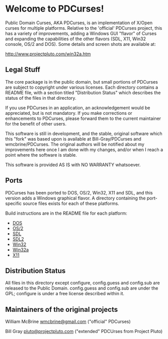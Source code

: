Welcome to PDCurses!
====================

Public Domain Curses, AKA PDCurses, is an implementation of X/Open curses for multiple platforms. Relative to the 'official'
PDCurses project, this has a variety of improvements, adding a Windows GUI "flavor" of Curses and expanding the capabilities of the other flavors (SDL, X11, Win32 console, OS/2 and DOS). Some details and screen shots are available at:

http://www.projectpluto.com/win32a.htm

Legal Stuff
-----------

The core package is in the public domain, but small portions of PDCurses
are subject to copyright under various licenses.  Each directory
contains a README file, with a section titled "Distribution Status"
which describes the status of the files in that directory.

If you use PDCurses in an application, an acknowledgement would be
appreciated, but is not mandatory. If you make corrections or
enhancements to PDCurses, please forward them to the current maintainer
for the benefit of other users.

This software is still in development, and the stable, original software which this "fork" was based upon is available at Bill-Gray/PDCurses and wmcbrine/PDCurses. The original authors will be notified about my improvements here once I am done with my changes, and/or when I reach a point where the software is stable.

This software is provided AS IS with NO WARRANTY whatsoever.


Ports
-----

PDCurses has been ported to DOS, OS/2, Win32, X11 and SDL,  and
this version adds a Windows graphical flavor. A directory
containing the port-specific source files exists for each of
these platforms.

Build instructions are in the README file for each platform:

-  [DOS](dos/README.md)
-  [OS/2](os2/README.md)
-  [SDL](sdl1/README.md)
-  [SDL2](sdl2/README.md)
-  [Win32](win32/README.md)
-  [Win32a](win32a/README.md)
-  [X11](x11/README.md)

Distribution Status
-------------------

All files in this directory except configure, config.guess and
config.sub are released to the Public Domain. config.guess and
config.sub are under the GPL; configure is under a free license
described within it.


Maintainers of the original projects
-------------------------------------

William McBrine <wmcbrine@gmail.com>  ("official" PDCurses)

Bill Gray <pluto@projectpluto.com> ("extended" PDCUrses from Project Pluto)
